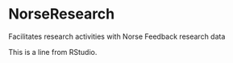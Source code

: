# NorseResearch
Facilitates research activities with Norse Feedback research data

This is a line from RStudio. 
